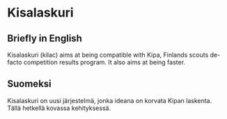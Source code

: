 # Kisalaskuri
## Briefly in English
Kisalaskuri (kilac) aims at being compatible with Kipa, Finlands scouts de-facto competition results program.
It also aims at being faster.
## Suomeksi
Kisalaskuri on uusi järjestelmä, jonka ideana on korvata Kipan laskenta. Tällä hetkellä kovassa kehityksessä.
